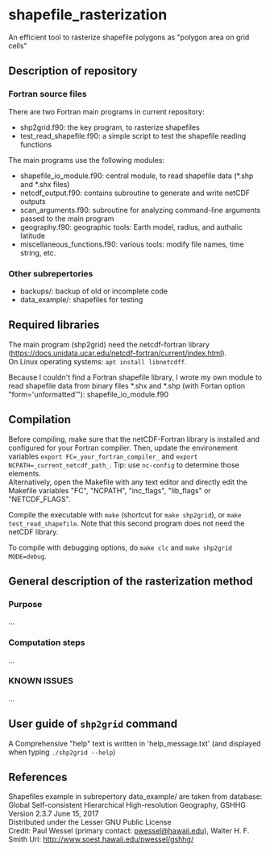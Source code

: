 # shapefile\_rasterization
An efficient tool to rasterize shapefile polygons as  "polygon area on grid cells"

## Description of repository

### Fortran source files
There are two Fortran main programs in current repository:
* shp2grid.f90:             the key program, to rasterize shapefiles
* test\_read\_shapefile.f90:  a simple script to test the shapefile reading functions

The main programs use the following modules:
* shapefile\_io\_module.f90:     central module, to read shapefile data (\*.shp and \*.shx files)
* netcdf\_output.f90:           contains subroutine to generate and write netCDF outputs
* scan\_arguments.f90:          subroutine for analyzing command-line arguments passed to the main program
* geography.f90:               geographic tools: Earth model, radius, and authalic latitude
* miscellaneous\_functions.f90: various tools: modify file names, time string, etc.

### Other subrepertories
* backups/:      backup of old or incomplete code
* data\_example/: shapefiles for testing

## Required libraries
The main program (shp2grid) need the netcdf-fortran library (https://docs.unidata.ucar.edu/netcdf-fortran/current/index.html).  
On Linux operating systems: `apt install libnetcdff`.

Because I couldn't find a Fortran shapefile library, I wrote my own module to read shapefile data from binary files \*.shx
and \*.shp (with Fortan option "form='unformatted'"): shapefile\_io\_module.f90

## Compilation
Before compiling, make sure that the netCDF-Fortran library is installed and configured for your Fortran compiler.
Then, update the environement variables `export FC=_your_fortran_compiler_` and `export NCPATH=_current_netcdf_path_`.
Tip: use `nc-config` to determine those elements.  
Alternatively, open the Makefile with any text editor and directly edit the Makefile variables "FC", "NCPATH",
"inc\_flags", "lib\_flags" or "NETCDF\_FLAGS".

Compile the executable with `make` (shortcut for `make shp2grid`), or `make test_read_shapefile`.
Note that this second program does not need the netCDF library.

To compile with debugging options, do `make clc` and `make shp2grid MODE=debug`.

## General description of the rasterization method
### Purpose
...

### Computation steps
...

### KNOWN ISSUES
...

## User guide of `shp2grid` command
A Comprehensive "help" text is written in 'help\_message.txt' (and displayed when typing `./shp2grid --help`)

## References
Shapefiles example in subrepertory data\_example/ are taken from database:  
Global Self-consistent Hierarchical High-resolution Geography, GSHHG  
Version 2.3.7 June 15, 2017  
Distributed under the Lesser GNU Public License  
Credit: Paul Wessel (primary contact: pwessel@hawaii.edu), Walter H. F. Smith
Url: http://www.soest.hawaii.edu/pwessel/gshhg/

